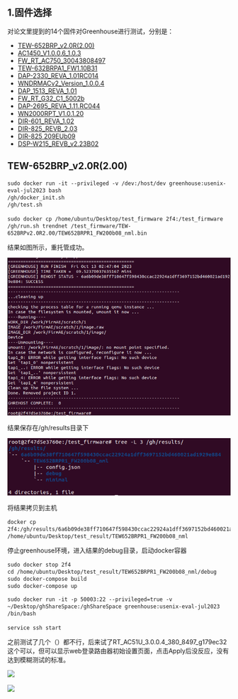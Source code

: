 ## 1.固件选择
对论文里提到的14个固件对Greenhouse进行测试，分别是：

- [TEW-652BRP_v2.0R(2.00)](https://downloads.trendnet.com/TEW-652BRP_v2/firmware/TEW-652BRP_v2.0R(2.00).zip)
- [AC1450_V1.0.0.6_1.0.3](https://www.downloads.netgear.com/files/GDC/AC1450/AC1450-V1.0.0.6_1.0.3.zip)
- [FW_RT_AC750_30043808497](https://dlsvr04.asus.com.cn/pub/ASUS/wireless/RT-AC750/FW_RT_AC750_30043808497.zip?model=RT-AC750)
- [TEW-632BRPA1_FW1.10B31](http://downloads.trendnet.com/TEW-632BRP_A1.1/firmware/TEW-632BRPA1(FW1.10B31).zip)
- [DAP-2330_REVA_1.01RC014](https://support.dlink.com/resource/products/dap-2330/REVA/DAP-2330_REVA_FIRMWARE_1.01RC014.ZIP)
- [WNDRMACv2_Version_1.0.0.4](https://www.downloads.netgear.com/files/WNDRMACv2/WNDRMACv2%20Firmware%20Version%201.0.0.4.zip)
- [DAP_1513_REVA_1.01](http://legacyfiles.us.dlink.com/DAP-1513/REVA/FIRMWARE/DAP-1513_REVA_FIRMWARE_1.01.ZIP)
- [FW_RT_G32_C1_5002b](https://dlcdnets.asus.com/pub/ASUS/wireless/RT-G32_C1/FW_RT_G32_C1_5002b.zip?model=RT-G32%20(VER.C1))
- [DAP-2695_REVA_1.11.RC044](https://support.dlink.com/resource/products/dap-2695/REVA/DAP-2695_REVA_FIRMWARE_1.11.RC044.ZIP)
- [WN2000RPT_V1.0.1.20](https://www.downloads.netgear.com/files/GDC/WN2000RPT/WN2000RPT-V1.0.1.20.zip)
- [DIR-601_REVA_1.02](http://legacyfiles.us.dlink.com/DIR-601/REVA/FIRMWARE/DIR-601_REVA_FIRMWARE_1.02.ZIP)
- [DIR-825_REVB_2.03](https://drivers.softpedia.com/dyn-postdownload.php/54e62cdaa8af972bb4440f97599c2fbc/6528a440/3e14e/4/1)
- [DIR-825 209EUb09](https://ftp.dlink.de/dir/dir-825/archive/driver_software/DIR-825_fw_revb_209EUb09_03_ALL_multi_20130114.zip)
- [DSP-W215_REVB_v2.23B02](https://support.dlink.com/resource/products/dsp-w215/REVB/DSP-W215_REVB_FIRMWARE_v2.23B02.zip)

## TEW-652BRP_v2.0R(2.00)
```
sudo docker run -it --privileged -v /dev:/host/dev greenhouse:usenix-eval-jul2023 bash
/gh/docker_init.sh
/gh/test.sh

sudo docker cp /home/ubuntu/Desktop/test_firmware 2f4:/test_firmware
/gh/run.sh trendnet /test_firmware/TEW-652BRPv2.0R2.00/TEW652BRPR1_FW200b08_nml.bin
```
结果如图所示，重托管成功。

![](images/Pasted%20image%2020231013104745.png)

结果保存在/gh/results目录下

![](images/Pasted%20image%2020231013105318.png)

将结果拷贝到主机
```
docker cp 2f4:/gh/results/6a6b09de38ff710647f598430ccac22924a1dff3697152bd460021ad1929e884/TEW652BRPR1_FW200b08_nml /home/ubuntu/Desktop/test_result/TEW652BRPR1_FW200b08_nml
```

停止greenhouse环境，进入结果的debug目录，启动docker容器
```
sudo docker stop 2f4
cd /home/ubuntu/Desktop/test_result/TEW652BRPR1_FW200b08_nml/debug
sudo docker-compose build
sudo docker-compose up

```






```
sudo docker run -it -p 50003:22 --privileged=true -v ~/Desktop/ghShareSpace:/ghShareSpace greenhouse:usenix-eval-jul2023 /bin/bash

service ssh start
```

之前测试了几个（）都不行，后来试了RT_AC51U_3.0.0.4_380_8497_g179ec32这个可以，但可以显示web登录路由器初始设置页面，点击Apply后没反应，没有达到模糊测试的标准。

![](Greenhouse测试/images/Pasted%20image%2020230814205757.png)

![](Greenhouse测试/images/Pasted%20image%2020230814205915.png)